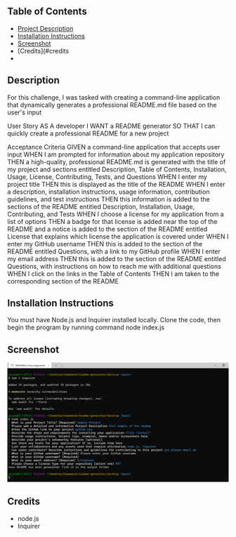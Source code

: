 

  ## Table of Contents
  * [Project Description](#description)
  * [Installation Instructions](#installation)
  * [Screenshot](#screenshot)
  * [Credits](#credits
  *  
## Description
 For this challenge, I was tasked with creating a command-line application that dynamically generates a professional README.md file based on the user's input
    
User Story
AS A developer I WANT a README generator SO THAT I can quickly create a professional README for a new project

Acceptance Criteria
GIVEN a command-line application that accepts user input
WHEN I am prompted for information about my application repository
THEN a high-quality, professional README.md is generated with the title of my project and sections entitled Description, Table of Contents, Installation, Usage, License, Contributing, Tests, and Questions
WHEN I enter my project title
THEN this is displayed as the title of the README
WHEN I enter a description, installation instructions, usage information, contribution guidelines, and test instructions
THEN this information is added to the sections of the README entitled Description, Installation, Usage, Contributing, and Tests
WHEN I choose a license for my application from a list of options
THEN a badge for that license is added near the top of the README and a notice is added to the section of the README entitled License that explains which license the application is covered under
WHEN I enter my GitHub username
THEN this is added to the section of the README entitled Questions, with a link to my GitHub profile
WHEN I enter my email address
THEN this is added to the section of the README entitled Questions, with instructions on how to reach me with additional questions
WHEN I click on the links in the Table of Contents
THEN I am taken to the corresponding section of the README

## Installation Instructions
You must have Node.js and Inquirer installed locally. Clone the code, then begin the program by running command node index.js


## Screenshot

![screenshot](https://github.com/sajees89/readme-generator/blob/main/Develop/img/readme%20screenshot.png)

## Credits
- node.js
- Inquirer

